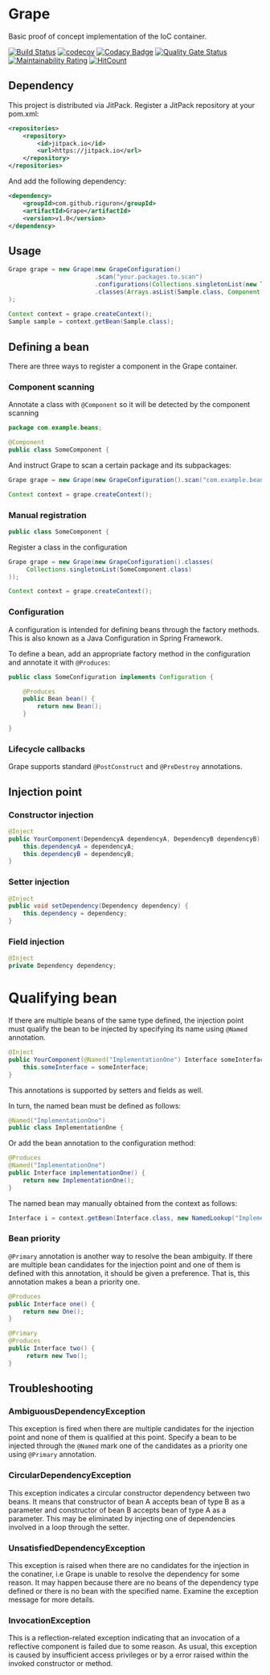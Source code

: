 # Grape

Basic proof of concept implementation of the IoC container.

[![Build Status](https://travis-ci.org/riguron/Grape.svg?branch=master)](https://travis-ci.org/riguron/Grape)
[![codecov](https://codecov.io/gh/riguron/Grape/branch/master/graph/badge.svg)](https://codecov.io/gh/riguron/Grape)
[![Codacy Badge](https://api.codacy.com/project/badge/Grade/11310c3df3894caf9be6b01212f88977)](https://www.codacy.com/manual/riguron/Grape?utm_source=github.com&amp;utm_medium=referral&amp;utm_content=riguron/Grape&amp;utm_campaign=Badge_Grade)
[![Quality Gate Status](https://sonarcloud.io/api/project_badges/measure?project=riguron_Grape&metric=alert_status)](https://sonarcloud.io/dashboard?id=riguron_Grape)
[![Maintainability Rating](https://sonarcloud.io/api/project_badges/measure?project=riguron_Grape&metric=sqale_rating)](https://sonarcloud.io/dashboard?id=riguron_Grape)
[![HitCount](http://hits.dwyl.io/riguron/Grape.svg)](http://hits.dwyl.io/riguron/Grape)

## Dependency

This project is distributed via JitPack. Register a JitPack repository at your pom.xml:

```xml
<repositories>
    <repository>
        <id>jitpack.io</id>
        <url>https://jitpack.io</url>
    </repository>
</repositories>
```

And add the following dependency:

```xml
<dependency>
    <groupId>com.github.riguron</groupId>
    <artifactId>Grape</artifactId>
    <version>v1.0</version>
</dependency>
```

## Usage

```java
Grape grape = new Grape(new GrapeConfiguration()
                        .scan("your.packages.to.scan")
                        .configurations(Collections.singletonList(new TestConfiguration()))
                        .classes(Arrays.asList(Sample.class, Component.class))
);
                        
Context context = grape.createContext();
Sample sample = context.getBean(Sample.class);
```

## Defining a bean

There are three ways to register a component in the Grape container. 


### Component scanning

Annotate a class with ```@Component``` so it will be detected by the component scanning

```java
package com.example.beans;

@Component
public class SomeComponent {
```

And instruct Grape to scan a certain package and its subpackages:

```java
Grape grape = new Grape(new GrapeConfiguration().scan("com.example.beans"));

Context context = grape.createContext();
```

### Manual registration

```java
public class SomeComponent {
```

Register a class in the configuration

```java
Grape grape = new Grape(new GrapeConfiguration().classes(
     Collections.singletonList(SomeComponent.class)
));

Context context = grape.createContext();
```

### Configuration

A configuration is intended for defining beans through the factory methods. This is also known as a Java Configuration in Spring 
Framework. 

To define a bean, add an appropriate factory method in the configuration and annotate it with ```@Produces```:

```java
public class SomeConfiguration implements Configuration {

    @Produces
    public Bean bean() {
        return new Bean();
    }

}
```

### Lifecycle callbacks

Grape supports standard ```@PostConstruct``` and ```@PreDestroy``` annotations.

## Injection point

### Constructor injection


```java
@Inject
public YourComponent(DependencyA dependencyA, DependencyB dependencyB) {
    this.dependencyA = dependencyA;
    this.dependencyB = dependencyB;
}
```    
   
### Setter injection

```java
@Inject
public void setDependency(Dependency dependency) {
    this.dependency = dependency;
}
```   

### Field injection

```java
@Inject
private Dependency dependency;
```  

# Qualifying bean

If there are multiple beans of the same type defined, the injection point must qualify the bean to be injected
by specifying its name using ```@Named``` annotation.

```java
@Inject
public YourComponent(@Named("ImplementationOne") Interface someInterface) {
    this.someInterface = someInterface;
}
```

This annotations is supported by setters and fields as well.

In turn, the named bean must be defined as follows:

```java
@Named("ImplementationOne")
public class ImplementationOne {
```

Or add the bean annotation to the configuration method:

```java
@Produces
@Named("ImplementationOne")
public Interface implementationOne() {
    return new ImplementationOne();
}
```

The named bean may manually obtained from the context as follows:

```java
Interface i = context.getBean(Interface.class, new NamedLookup("ImplementationOne"));
```

### Bean priority

```@Primary``` annotation is another way to resolve the bean ambiguity. If there are multiple bean candidates for the 
injection point and one of them is defined with this annotation, it should be given a preference. That is, this annotation
makes a bean a priority one.


```java
@Produces
public Interface one() {
    return new One();
}

@Primary
@Produces
public Interface two() {
     return new Two();
}
```

## Troubleshooting


### AmbiguousDependencyException

This exception is fired when there are multiple candidates for the injection point and none of them is
qualified at this point. Specify a bean to be injected through the ```@Named``` mark one of the candidates
as a priority one using ```@Primary``` annotation.

### CircularDependencyException

This exception indicates a circular constructor dependency between two beans. It means that constructor
of bean A accepts bean of type B as a parameter and constructor of bean B accepts bean of type A as a parameter.
This may be eliminated by injecting one of dependencies involved in a loop through the setter. 

### UnsatisfiedDependencyException

This exception is raised when there are no candidates for the injection in the conatiner, i.e Grape is unable
to resolve the dependency for some reason. It may happen because there are no beans of the dependency type
defined or there is no bean with the specified name. Examine the exception message for more details.

### InvocationException

This is a reflection-related exception indicating that an invocation of a reflective component is failed due to some 
reason. As usual, this exception is caused by insufficient access privileges or by a error raised within the invoked
constructor or method.
